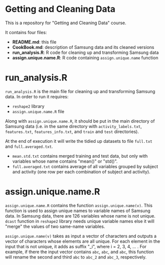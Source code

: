 Getting and Cleaning Data
==============

This is a repository for "Getting and Cleaning Data" course.

It contains four files:
- **README.md**: this file
- **CookBook.md**: description of Samsung data and its cleaned versions
- **run_analysis.R**: R code for cleaning up and transforming Samsung data
- **assign.unique.name.R**: R code containing `assign.unique.name` function

run_analysis.R
====

`run_analysis.R` is the main file for cleaning up and transforming Samsung data. In order to run it requires:
- `reshape2` library
- `assign.unique.name.R` file

Along with `assign.unique.name.R`, it should be put in the main directory of Samsung data (i.e. in the same directory with `activity_labels.txt`, `features.txt`, `features_info.txt`, and `train` and `test` directories).

At the end of execution it will write the tidied up datasets to file `full.txt` and `full.averaged.txt`.
- `mean.std.txt` contains merged training and test data, but only with variables whose name contains "mean()" or "std()".
- `full.averaged.txt` contains average of all variables grouped by subject and activity (one row per each combination of subject and activity).

assign.unique.name.R
====

`assign.unique.name.R` contains the function `assign.unique.name(v)`. This function is used to assign unique names to variable names of Samsung data. In Samsung data, there are 126 variables whose name is not unique. `dcast` function in `reshape2` library needs unique variable names else it will "merge" the values of two same-name variables.

`assign.unique.name(v)` takes as input a vector of characters and outputs a vector of characters whose elements are all unique. For each element in the input that is not unique, it adds as suffix "_i", where i = 2, 3, 4, ... . For example, if there the input vector contains `abc`, `abc`, and `abc`, this function will rename the second and third `abc` to `abc_2` and `abc_3`, respectively.
